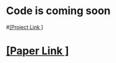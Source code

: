 
# Code is coming soon

#[[Project Link ]](https://vinodkkurmi.github.io/DiscriminatorDomainAdaptation/)
# [[Paper Link ]](https://arxiv.org/pdf/1904.01341.pdf)
